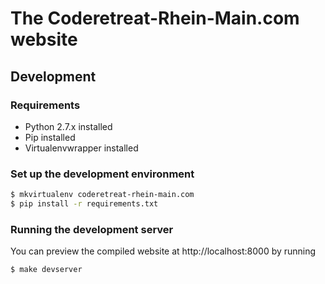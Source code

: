 # The Coderetreat-Rhein-Main.com website

## Development

### Requirements

* Python 2.7.x installed
* Pip installed
* Virtualenvwrapper installed

### Set up the development environment

```bash
$ mkvirtualenv coderetreat-rhein-main.com
$ pip install -r requirements.txt
```

### Running the development server

You can preview the compiled website at http://localhost:8000 by running 
```bash
$ make devserver
```

